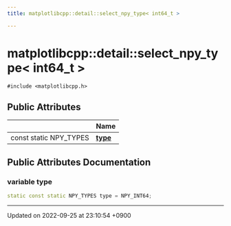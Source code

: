 ```yaml
---
title: matplotlibcpp::detail::select_npy_type< int64_t >

---
```


# matplotlibcpp::detail::select_npy_type< int64_t >






`#include <matplotlibcpp.h>`

## Public Attributes

|                | Name           |
| -------------- | -------------- |
| const static NPY_TYPES | **[type](/cpp_robotics_core/doxybook/Classes/structmatplotlibcpp_1_1detail_1_1select__npy__type_3_01int64__t_01_4/#variable-type)**  |

## Public Attributes Documentation

### variable type

```cpp
static const static NPY_TYPES type = NPY_INT64;
```


-------------------------------

Updated on 2022-09-25 at 23:10:54 +0900